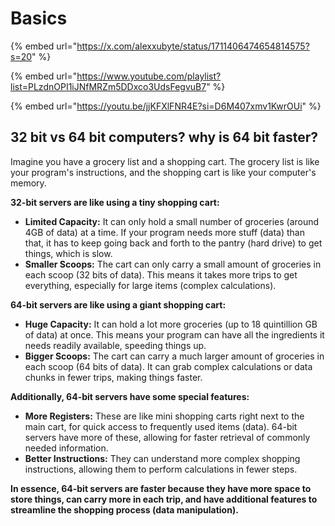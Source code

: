 # Basics

{% embed url="https://x.com/alexxubyte/status/1711406474654814575?s=20" %}

{% embed url="https://www.youtube.com/playlist?list=PLzdnOPI1iJNfMRZm5DDxco3UdsFegvuB7" %}

{% embed url="https://youtu.be/jjKFXlFNR4E?si=D6M407xmv1KwrOUi" %}

##

## 32 bit vs 64 bit computers? why is 64 bit faster?



Imagine you have a grocery list and a shopping cart. The grocery list is like your program's instructions, and the shopping cart is like your computer's memory.

**32-bit servers are like using a tiny shopping cart:**

* **Limited Capacity:** It can only hold a small number of groceries (around 4GB of data) at a time. If your program needs more stuff (data) than that, it has to keep going back and forth to the pantry (hard drive) to get things, which is slow.
* **Smaller Scoops:** The cart can only carry a small amount of groceries in each scoop (32 bits of data). This means it takes more trips to get everything, especially for large items (complex calculations).

**64-bit servers are like using a giant shopping cart:**

* **Huge Capacity:** It can hold a lot more groceries (up to 18 quintillion GB of data) at once. This means your program can have all the ingredients it needs readily available, speeding things up.
* **Bigger Scoops:** The cart can carry a much larger amount of groceries in each scoop (64 bits of data). It can grab complex calculations or data chunks in fewer trips, making things faster.

**Additionally, 64-bit servers have some special features:**

* **More Registers:** These are like mini shopping carts right next to the main cart, for quick access to frequently used items (data). 64-bit servers have more of these, allowing for faster retrieval of commonly needed information.
* **Better Instructions:** They can understand more complex shopping instructions, allowing them to perform calculations in fewer steps.

**In essence, 64-bit servers are faster because they have more space to store things, can carry more in each trip, and have additional features to streamline the shopping process (data manipulation).**
